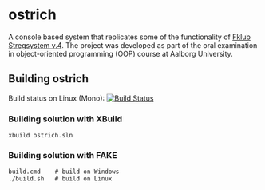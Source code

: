 ostrich
=======
A console based system that replicates some of the functionality of [Fklub Stregsystem v.4](http://www.fklub.dk/treo/stregsystem/historie). The project was developed as part of the oral examination in object-oriented programming (OOP) course at Aalborg University.

Building ostrich
----------------
Build status on Linux (Mono): [![Build Status](https://travis-ci.org/sheikhomar/ostrich.svg?branch=master)](https://travis-ci.org/sheikhomar/ostrich)

### Building solution with XBuild

    xbuild ostrich.sln

### Building solution with FAKE

    build.cmd    # build on Windows
    ./build.sh   # build on Linux